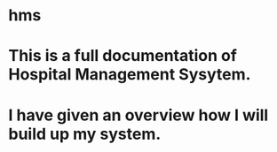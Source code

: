 # hms
# This is a full documentation of Hospital Management Sysytem.
# I have given an overview how I will build up my system.
